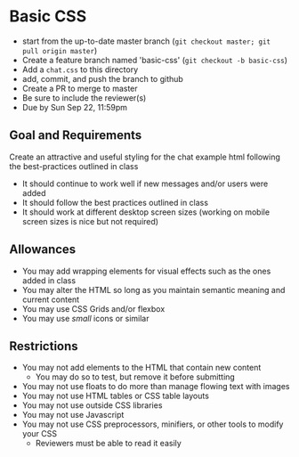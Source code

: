 # Basic CSS

* start from the up-to-date master branch (`git checkout master; git pull origin master`)
* Create a feature branch named 'basic-css' (`git checkout -b basic-css`)
* Add a `chat.css` to this directory
* add, commit, and push the branch to github
* Create a PR to merge to master
* Be sure to include the reviewer(s)
* Due by Sun Sep 22, 11:59pm

## Goal and Requirements

Create an attractive and useful styling for the chat example html following the best-practices outlined in class
* It should continue to work well if new messages and/or users were added
* It should follow the best practices outlined in class
* It should work at different desktop screen sizes (working on mobile screen sizes is nice but not required)

## Allowances
* You may add wrapping elements for visual effects such as the ones added in class
* You may alter the HTML so long as you maintain semantic meaning and current content
* You may use CSS Grids and/or flexbox
* You may use _small_ icons or similar

## Restrictions 
* You may not add elements to the HTML that contain new content
  * You may do so to test, but remove it before submitting
* You may not use floats to do more than manage flowing text with images
* You may not use HTML tables or CSS table layouts
* You may not use outside CSS libraries
* You may not use Javascript
* You may not use CSS preprocessors, minifiers, or other tools to modify your CSS
  * Reviewers must be able to read it easily




